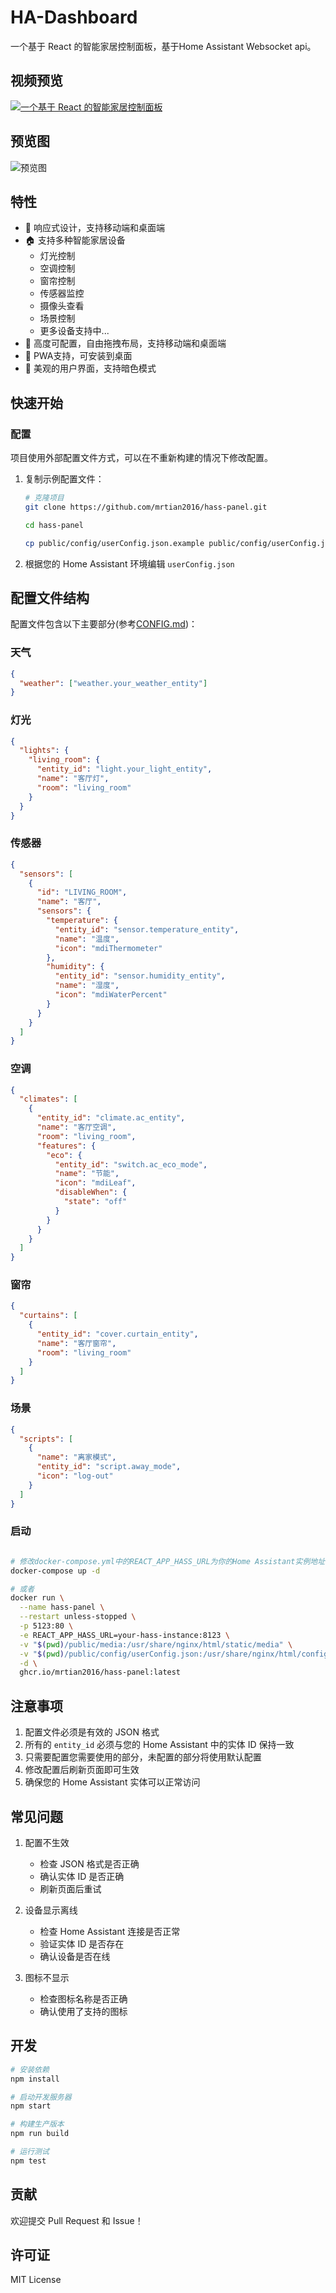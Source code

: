 # HA-Dashboard

一个基于 React 的智能家居控制面板，基于Home Assistant Websocket api。

## 视频预览
[![一个基于 React 的智能家居控制面板](https://img.youtube.com/vi/H6tz_ZBFPSM/0.jpg)](https://youtu.be/H6tz_ZBFPSM)


## 预览图
![预览图](./screenshots/iShot_2025-01-22_15.40.25.png)

## 特性

- 📱 响应式设计，支持移动端和桌面端
- 🏠 支持多种智能家居设备
  - 灯光控制
  - 空调控制
  - 窗帘控制
  - 传感器监控
  - 摄像头查看
  - 场景控制
  - 更多设备支持中...
- 🔧 高度可配置，自由拖拽布局，支持移动端和桌面端
- 🚀 PWA支持，可安装到桌面
- 🎨 美观的用户界面，支持暗色模式

## 快速开始

### 配置

项目使用外部配置文件方式，可以在不重新构建的情况下修改配置。

1. 复制示例配置文件：
   ```bash
   # 克隆项目
   git clone https://github.com/mrtian2016/hass-panel.git

   cd hass-panel
   
   cp public/config/userConfig.json.example public/config/userConfig.json
   ```

2. 根据您的 Home Assistant 环境编辑 `userConfig.json`


## 配置文件结构

配置文件包含以下主要部分(参考[CONFIG.md](./CONFIG.md))：

### 天气
```json
{
  "weather": ["weather.your_weather_entity"]
}
```

### 灯光
```json
{
  "lights": {
    "living_room": {
      "entity_id": "light.your_light_entity",
      "name": "客厅灯",
      "room": "living_room"
    }
  }
}
```

### 传感器
```json
{
  "sensors": [
    {
      "id": "LIVING_ROOM",
      "name": "客厅",
      "sensors": {
        "temperature": {
          "entity_id": "sensor.temperature_entity",
          "name": "温度",
          "icon": "mdiThermometer"
        },
        "humidity": {
          "entity_id": "sensor.humidity_entity",
          "name": "湿度",
          "icon": "mdiWaterPercent"
        }
      }
    }
  ]
}
```

### 空调
```json
{
  "climates": [
    {
      "entity_id": "climate.ac_entity",
      "name": "客厅空调",
      "room": "living_room",
      "features": {
        "eco": {
          "entity_id": "switch.ac_eco_mode",
          "name": "节能",
          "icon": "mdiLeaf",
          "disableWhen": {
            "state": "off"
          }
        }
      }
    }
  ]
}
```

### 窗帘
```json
{
  "curtains": [
    {
      "entity_id": "cover.curtain_entity",
      "name": "客厅窗帘",
      "room": "living_room"
    }
  ]
}
```

### 场景
```json
{
  "scripts": [
    {
      "name": "离家模式",
      "entity_id": "script.away_mode",
      "icon": "log-out"
    }
  ]
}
```


### 启动

```bash

# 修改docker-compose.yml中的REACT_APP_HASS_URL为你的Home Assistant实例地址, 然后启动
docker-compose up -d

# 或者
docker run \
  --name hass-panel \
  --restart unless-stopped \
  -p 5123:80 \
  -e REACT_APP_HASS_URL=your-hass-instance:8123 \
  -v "$(pwd)/public/media:/usr/share/nginx/html/static/media" \
  -v "$(pwd)/public/config/userConfig.json:/usr/share/nginx/html/config/userConfig.json" \
  -d \
  ghcr.io/mrtian2016/hass-panel:latest
```


## 注意事项

1. 配置文件必须是有效的 JSON 格式
2. 所有的 `entity_id` 必须与您的 Home Assistant 中的实体 ID 保持一致
3. 只需要配置您需要使用的部分，未配置的部分将使用默认配置
4. 修改配置后刷新页面即可生效
5. 确保您的 Home Assistant 实体可以正常访问

## 常见问题

1. 配置不生效
   - 检查 JSON 格式是否正确
   - 确认实体 ID 是否正确
   - 刷新页面后重试

2. 设备显示离线
   - 检查 Home Assistant 连接是否正常
   - 验证实体 ID 是否存在
   - 确认设备是否在线

3. 图标不显示
   - 检查图标名称是否正确
   - 确认使用了支持的图标

## 开发

```bash
# 安装依赖
npm install

# 启动开发服务器
npm start

# 构建生产版本
npm run build

# 运行测试
npm test
```

## 贡献

欢迎提交 Pull Request 和 Issue！

## 许可证

MIT License
